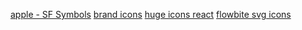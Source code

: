 [apple - SF Symbols](https://developer.apple.com/sf-symbols/)
[brand icons](https://simpleicons.org/)
[huge icons react](https://github.com/hugeicons/hugeicons-react)
[flowbite svg icons](https://flowbite.com/icons/)

